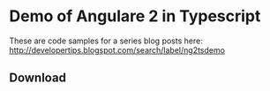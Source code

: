 # Demo of Angulare 2 in Typescript
These are code samples for a series blog posts here:
http://developertips.blogspot.com/search/label/ng2tsdemo 

## Download